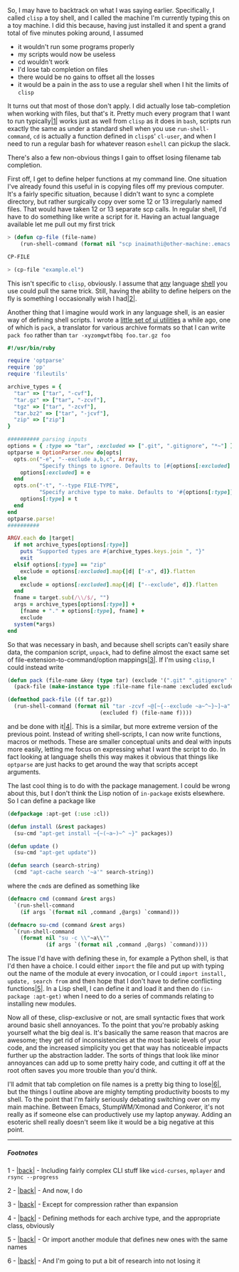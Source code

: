 So, I may have to backtrack on what I was saying earlier. Specifically, I called `clisp` a toy shell, and I called the machine I'm currently typing this on a toy machine. I did this because, having just installed it and spent a grand total of five minutes poking around, I assumed


-   it wouldn't run some programs properly
-   my scripts would now be useless
-   cd wouldn't work
-   I'd lose tab completion on files
-   there would be no gains to offset all the losses
-   it would be a pain in the ass to use a regular shell when I hit the limits of `clisp`


It turns out that most of those don't apply. I did actually lose tab-completion when working with files, but that's it. Pretty much every program that I want to run typically<a name="note-Sun-Jan-29-015617EST-2012"></a>[|1|](#foot-Sun-Jan-29-015617EST-2012) works just as well from `clisp` as it does in `bash`, scripts run exactly the same as under a standard shell when you use `run-shell-command`, `cd` is actually a function defined in `clisp`s' `cl-user`, and when I need to run a regular bash for whatever reason `eshell` can pickup the slack.

There's also a few non-obvious things I gain to offset losing filename tab completion.

First off, I get to define helper functions at my command line. One situation I've already found this useful in is copying files off my previous computer. It's a fairly specific situation, because I didn't want to sync a complete directory, but rather surgically copy over some 12 or 13 irregularly named files. That would have taken 12 or 13 separate scp calls. In regular shell, I'd have to do something like write a script for it. Having an actual language available let me pull out my first trick

```lisp
> (defun cp-file (file-name) 
    (run-shell-command (format nil "scp inaimathi@other-machine:.emacs.d/~a .emacs.d/")))

CP-FILE

> (cp-file "example.el")
```

This isn't specific to `clisp`, obviously. I assume that [any](http://rbjl.net/43-use-fresh-ruby-as-your-shell) language [shell](http://stackoverflow.com/questions/209470/can-i-use-python-as-a-bash-replacement) you use could pull the same trick. Still, having the ability to define helpers on the fly is something I occasionally wish I had<a name="note-Sun-Jan-29-015814EST-2012"></a>[|2|](#foot-Sun-Jan-29-015814EST-2012).

Another thing that I imagine would work in any language shell, is an easier way of defining shell scripts. I wrote a [little set of ui utilities](https://github.com/Inaimathi/shell-ui) a while ago, one of which is `pack`, a translator for various archive formats so that I can write `pack foo` rather than `tar -xyzomgwtfbbq foo.tar.gz foo`

```ruby
#!/usr/bin/ruby

require 'optparse'
require 'pp'
require 'fileutils'

archive_types = {
  "tar" => ["tar", "-cvf"],
  "tar.gz" => ["tar", "-zcvf"],
  "tgz" => ["tar", "-zcvf"],
  "tar.bz2" => ["tar", "-jcvf"],
  "zip" => ["zip"]
}

########## parsing inputs
options = { :type => "tar", :excluded => [".git", ".gitignore", "*~"] }
optparse = OptionParser.new do|opts|
  opts.on("-e", "--exclude a,b,c", Array,
          "Specify things to ignore. Defaults to [#{options[:excluded].join ", "}]") do |e|
    options[:excluded] = e
  end
  opts.on("-t", "--type FILE-TYPE",
          "Specify archive type to make. Defaults to '#{options[:type]}'. Supported types: #{archive_types.keys.join ", "}") do |t|
    options[:type] = t
  end
end
optparse.parse!
##########

ARGV.each do |target|
  if not archive_types[options[:type]]
    puts "Supported types are #{archive_types.keys.join ", "}"
    exit
  elsif options[:type] == "zip"
    exclude = options[:excluded].map{|d| ["-x", d]}.flatten
  else
    exclude = options[:excluded].map{|d| ["--exclude", d]}.flatten
  end
  fname = target.sub(/\\/$/, "")
  args = archive_types[options[:type]] +
    [fname + "." + options[:type], fname] +
    exclude
  system(*args)
end
```

So that was necessary in bash, and because shell scripts can't easily share data, the companion script, `unpack`, had to define almost the exact same set of file-extension-to-command/option mappings<a name="note-Sun-Jan-29-015954EST-2012"></a>[|3|](#foot-Sun-Jan-29-015954EST-2012). If I'm using `clisp`, I could instead write

```lisp
(defun pack (file-name &key (type tar) (exclude '(".git" ".gitignore" "*~"))) 
  (pack-file (make-instance type :file-name file-name :excluded exclude)))

(defmethod pack-file ((f tar.gz))
  (run-shell-command (format nil "tar -zcvf ~@[~{--exclude ~a~^~}~]~a" 
                             (excluded f) (file-name f))))
```

and be done with it<a name="note-Sun-Jan-29-020048EST-2012"></a>[|4|](#foot-Sun-Jan-29-020048EST-2012). This is a similar, but more extreme version of the previous point. Instead of writing shell-scripts, I can now write functions, macros or methods. These are smaller conceptual units and deal with inputs more easily, letting me focus on expressing what I want the script to do. In fact looking at language shells this way makes it obvious that things like `optparse` are just hacks to get around the way that scripts accept arguments.

The last cool thing is to do with the package management. I could be wrong about this, but I don't think the Lisp notion of `in-package` exists elsewhere. So I can define a package like

```lisp
(defpackage :apt-get (:use :cl))

(defun install (&rest packages)
  (su-cmd "apt-get install ~{~(~a~)~^ ~}" packages))

(defun update () 
  (su-cmd "apt-get update"))

(defun search (search-string) 
  (cmd "apt-cache search '~a'" search-string))
```

where the `cmd`s are defined as something like

```lisp
(defmacro cmd (command &rest args)
  `(run-shell-command 
    (if args `(format nil ,command ,@args) `command)))

(defmacro su-cmd (command &rest args)
  `(run-shell-command 
    (format nil "su -c \\"~a\\""
            (if args `(format nil ,command ,@args) `command))))
```

The issue I'd have with defining these in, for example a Python shell, is that I'd then have a choice. I could either `import` the file and put up with typing out the name of the module at every invocation, or I could `import install, update, search from` and then hope that I don't have to define conflicting functions<a name="note-Sun-Jan-29-020437EST-2012"></a>[|5|](#foot-Sun-Jan-29-020437EST-2012). In a Lisp shell, I can define it and load it and then do `(in-package :apt-get)` when I need to do a series of commands relating to installing new modules.

Now all of these, clisp-exclusive or not, are small syntactic fixes that work around basic shell annoyances. To the point that you're probably asking yourself what the big deal is. It's basically the same reason that macros are awesome; they get rid of inconsistencies at the most basic levels of your code, and the increased simplicity you get that way has noticeable impacts further up the abstraction ladder. The sorts of things that look like minor annoyances can add up to some pretty hairy code, and cutting it off at the root often saves you more trouble than you'd think.

I'll admit that tab completion on file names is a pretty big thing to lose<a name="note-Sun-Jan-29-020554EST-2012"></a>[|6|](#foot-Sun-Jan-29-020554EST-2012), but the things I outline above are mighty tempting productivity boosts to my shell. To the point that I'm fairly seriously debating switching over on my main machine. Between Emacs, StumpWM/Xmonad and Conkeror, it's not really as if someone else can productively use my laptop anyway. Adding an esoteric shell really doesn't seem like it would be a big negative at this point.


* * *
##### Footnotes

1 - <a name="foot-Sun-Jan-29-015617EST-2012"></a>[|back|](#note-Sun-Jan-29-015617EST-2012) - Including fairly complex CLI stuff like `wicd-curses`, `mplayer` and `rsync --progress`

2 - <a name="foot-Sun-Jan-29-015814EST-2012"></a>[|back|](#note-Sun-Jan-29-015814EST-2012) - And now, I do

3 - <a name="foot-Sun-Jan-29-015954EST-2012"></a>[|back|](#note-Sun-Jan-29-015954EST-2012) - Except for compression rather than expansion

4 - <a name="foot-Sun-Jan-29-020048EST-2012"></a>[|back|](#note-Sun-Jan-29-020048EST-2012) - Defining methods for each archive type, and the appropriate class, obviously

5 - <a name="foot-Sun-Jan-29-020437EST-2012"></a>[|back|](#note-Sun-Jan-29-020437EST-2012) - Or import another module that defines new ones with the same names

6 - <a name="foot-Sun-Jan-29-020554EST-2012"></a>[|back|](#note-Sun-Jan-29-020554EST-2012) - And I'm going to put a bit of research into not losing it
